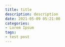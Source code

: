 ```yaml
---
title: title
description: description
date: 2021-05-09 05:21:00
categories:
- Lorem Ipsum
tags:
- test post
---
```

